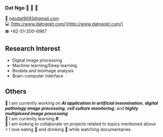### Dat Ngo :wave: :baby_chick: :dog:
:e-mail: [ngodat9093@gmail.com](mailto:ngodat9093@gmail.com) \
:computer: [http://www.datngokt.com/](http://www.datngokt.com/) \
:phone: +82-51-200-6967

## Research Interest
- Digital image processing
- Machine learning/Deep learning
- Biodata and bioimage analysis
- Brain-computer interface

## Others
:telescope: I am currently working on ***AI application in artificial insemination***, ***digital pathology image processing***, ***cell culture monitoring***, and ***highly multiplexed image processing*** \
:seedling: I am currently learning ***R*** \
:dancers: I am looking to collaborate on projects related to topics mentioned above \
:zap: I love eating :poultry_leg: and drinking :beer: while watching documentaries.

<!--
**v1t0ry/v1t0ry** is a ✨ _special_ ✨ repository because its `README.md` (this file) appears on your GitHub profile.

Here are some ideas to get you started:

- 🔭 I’m currently working on ...
- 🌱 I’m currently learning ...
- 👯 I’m looking to collaborate on ...
- 🤔 I’m looking for help with ...
- 💬 Ask me about ...
- 📫 How to reach me: ...
- 😄 Pronouns: ...
- ⚡ Fun fact: ...
-->
